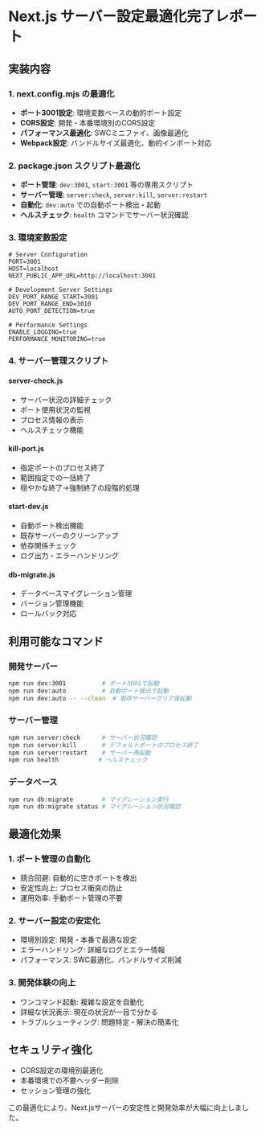 # Next.js サーバー設定最適化完了レポート

## 実装内容

### 1. next.config.mjs の最適化
- **ポート3001設定**: 環境変数ベースの動的ポート設定
- **CORS設定**: 開発・本番環境別のCORS設定
- **パフォーマンス最適化**: SWCミニファイ、画像最適化
- **Webpack設定**: バンドルサイズ最適化、動的インポート対応

### 2. package.json スクリプト最適化
- **ポート管理**: `dev:3001`, `start:3001` 等の専用スクリプト
- **サーバー管理**: `server:check`, `server:kill`, `server:restart`
- **自動化**: `dev:auto` での自動ポート検出・起動
- **ヘルスチェック**: `health` コマンドでサーバー状況確認

### 3. 環境変数設定
```env
# Server Configuration
PORT=3001
HOST=localhost
NEXT_PUBLIC_APP_URL=http://localhost:3001

# Development Server Settings
DEV_PORT_RANGE_START=3001
DEV_PORT_RANGE_END=3010
AUTO_PORT_DETECTION=true

# Performance Settings
ENABLE_LOGGING=true
PERFORMANCE_MONITORING=true
```

### 4. サーバー管理スクリプト

#### server-check.js
- サーバー状況の詳細チェック
- ポート使用状況の監視
- プロセス情報の表示
- ヘルスチェック機能

#### kill-port.js  
- 指定ポートのプロセス終了
- 範囲指定での一括終了
- 穏やかな終了→強制終了の段階的処理

#### start-dev.js
- 自動ポート検出機能
- 既存サーバーのクリーンアップ
- 依存関係チェック
- ログ出力・エラーハンドリング

#### db-migrate.js
- データベースマイグレーション管理
- バージョン管理機能
- ロールバック対応

## 利用可能なコマンド

### 開発サーバー
```bash
npm run dev:3001          # ポート3001で起動
npm run dev:auto          # 自動ポート検出で起動
npm run dev:auto -- --clean  # 既存サーバークリア後起動
```

### サーバー管理
```bash
npm run server:check      # サーバー状況確認
npm run server:kill       # デフォルトポートのプロセス終了
npm run server:restart    # サーバー再起動
npm run health           # ヘルスチェック
```

### データベース
```bash
npm run db:migrate        # マイグレーション実行
npm run db:migrate status # マイグレーション状況確認
```

## 最適化効果

### 1. ポート管理の自動化
- 競合回避: 自動的に空きポートを検出
- 安定性向上: プロセス衝突の防止
- 運用効率: 手動ポート管理の不要

### 2. サーバー設定の安定化
- 環境別設定: 開発・本番で最適な設定
- エラーハンドリング: 詳細なログとエラー情報
- パフォーマンス: SWC最適化、バンドルサイズ削減

### 3. 開発体験の向上
- ワンコマンド起動: 複雑な設定を自動化
- 詳細な状況表示: 現在の状況が一目で分かる
- トラブルシューティング: 問題特定・解決の簡素化

## セキュリティ強化
- CORS設定の環境別最適化
- 本番環境での不要ヘッダー削除
- セッション管理の強化

この最適化により、Next.jsサーバーの安定性と開発効率が大幅に向上しました。